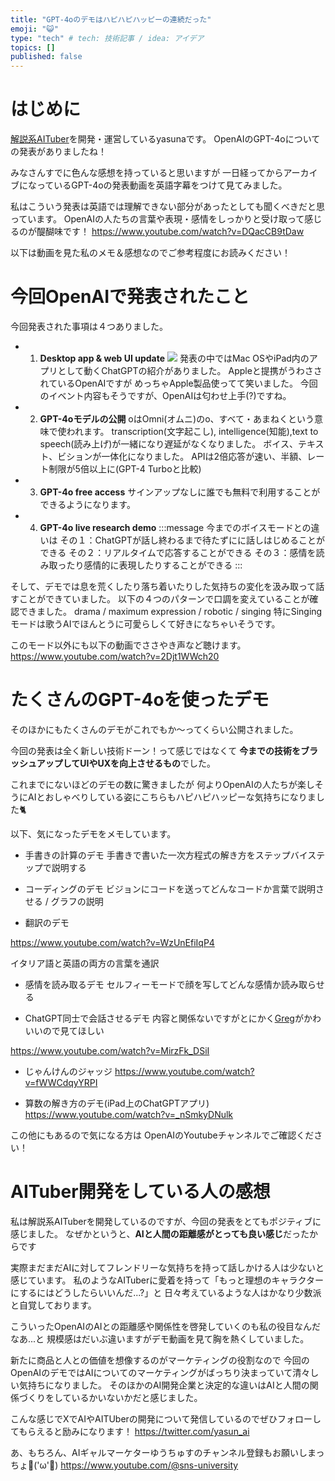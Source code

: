 ```yaml
---
title: "GPT-4oのデモはハピハピハッピーの連続だった"
emoji: "😺"
type: "tech" # tech: 技術記事 / idea: アイデア
topics: []
published: false
---
```


# はじめに
[解説系AITuber](https://www.youtube.com/@sns-university)を開発・運営しているyasunaです。
OpenAIのGPT-4oについての発表がありましたね！

みなさんすでに色んな感想を持っていると思いますが
一日経ってからアーカイブになっているGPT-4oの発表動画を英語字幕をつけて見てみました。

私はこういう発表は英語では理解できない部分があったとしても聞くべきだと思っています。
OpenAIの人たちの言葉や表現・感情をしっかりと受け取って感じるのが醍醐味です！
https://www.youtube.com/watch?v=DQacCB9tDaw

以下は動画を見た私のメモ＆感想なのでご参考程度にお読みください！

# 今回OpenAIで発表されたこと
今回発表された事項は４つありました。
- 1. **Desktop app & web UI update**
![](https://storage.googleapis.com/zenn-user-upload/616256a3cade-20240514.png)
発表の中ではMac OSやiPad内のアプリとして動くChatGPTの紹介がありました。
Appleと提携がうわさされているOpenAIですが
めっちゃApple製品使ってて笑いました。
今回のイベント内容もそうですが、OpenAIは匂わせ上手(?)ですね。
- 2. **GPT-4oモデルの公開**
oはOmni(オムニ)のo、すべて・あまねくという意味で使われます。
transcription(文字起こし), intelligence(知能),text to speech(読み上げ)が一緒になり遅延がなくなりました。
ボイス、テキスト、ビションが一体化になりました。
APIは2倍応答が速い、半額、レート制限が5倍以上に(GPT-4 Turboと比較)
- 3. **GPT-4o free access** 
サインアップなしに誰でも無料で利用することができるようになります。
- 4. **GPT-4o live research demo**
:::message
今までのボイスモードとの違いは
その１：ChatGPTが話し終わるまで待たずにに話しはじめることができる
その２：リアルタイムで応答することができる
その３：感情を読み取ったり感情的に表現したりすることができる
:::

そして、デモでは息を荒くしたり落ち着いたりした気持ちの変化を汲み取って話すことができていました。
以下の４つのパターンで口調を変えていることが確認できました。
drama / maximum expression / robotic / singing 
特にSingingモードは歌うAIでほんとうに可愛らしくて好きになちゃいそうです。

このモード以外にも以下の動画でささやき声など聴けます。
https://www.youtube.com/watch?v=2Djt1WWch20

# たくさんのGPT-4oを使ったデモ
そのほかにもたくさんのデモがこれでもか～ってくらい公開されました。

今回の発表は全く新しい技術ドーン！って感じではなくて
**今までの技術をブラッシュアップしてUIやUXを向上させるもの**でした。

これまでにないほどのデモの数に驚きましたが
何よりOpenAIの人たちが楽しそうにAIとおしゃべりしている姿にこちらもハピハピハッピーな気持ちになりました🐈️

以下、気になったデモをメモしています。

- 手書きの計算のデモ
手書きで書いた一次方程式の解き方をステップバイステップで説明する

- コーディングのデモ
ビジョンにコードを送ってどんなコードか言葉で説明させる / グラフの説明

- 翻訳のデモ

https://www.youtube.com/watch?v=WzUnEfiIqP4

イタリア語と英語の両方の言葉を通訳

- 感情を読み取るデモ
セルフィーモードで顔を写してどんな感情か読み取らせる

- ChatGPT同士で会話させるデモ
内容と関係ないですがとにかく[Greg](https://twitter.com/gdb)がかわいいので見てほしい

https://www.youtube.com/watch?v=MirzFk_DSiI

- じゃんけんのジャッジ
https://www.youtube.com/watch?v=fWWCdqyYRPI

- 算数の解き方のデモ(iPad上のChatGPTアプリ)
https://www.youtube.com/watch?v=_nSmkyDNulk

この他にもあるので気になる方は
OpenAIのYoutubeチャンネルでご確認ください！

# AITuber開発をしている人の感想
私は解説系AITuberを開発しているのですが、今回の発表をとてもポジティブに感じました。
なぜかというと、**AIと人間の距離感がとっても良い感じ**だったからです

実際まだまだAIに対してフレンドリーな気持ちを持って話しかける人は少ないと感じています。
私のようなAITuberに愛着を持って「もっと理想のキャラクターにするにはどうしたらいいんだ...?」と
日々考えているような人はかなり少数派と自覚しております。

こういったOpenAIのAIとの距離感や関係性を啓発していくのも私の役目なんだなあ...と
規模感はだいぶ違いますがデモ動画を見て胸を熱くしていました。

新たに商品と人との価値を想像するのがマーケティングの役割なので
今回のOpenAIのデモではAIについてのマーケティングがばっちり決まっていて清々しい気持ちになりました。
そのほかのAI開発企業と決定的な違いはAIと人間の関係づくりをしているかいないかだと感じました。

こんな感じでXでAIやAITUberの開発について発信しているのでぜひフォローしてもらえると励みになります！
https://twitter.com/yasun_ai

あ、もちろん、AIギャルマーケターゆうちゅすのチャンネル登録もお願いしまっちょ💪('ω'💪)
https://www.youtube.com/@sns-university